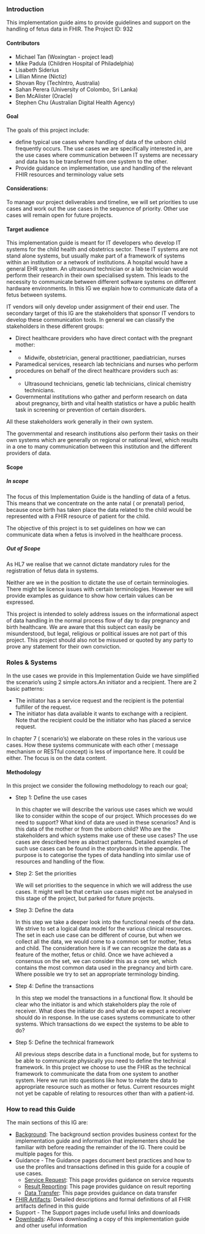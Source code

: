 ### Introduction

This implementation guide aims to provide guidelines and support on the handling of fetus data in FHIR. The Project ID: 932

#### Contributors
* Michael Tan (Woxingtan - project lead)
* Mike Padula (Children Hospital of Philadelphia)
* Lisabeth Siderius
* Lillian Minne (Nictiz)
* Shovan Roy (TechIntro, Australia)
* Sahan Perera (University of Colombo, Sri Lanka)
* Ben McAlister (Oracle)
* Stephen Chu (Australian Digital Health Agency)

#### Goal
The goals of this project include:
* define typical use cases where handling of data of the unborn child frequently occurs. The use cases we are specifically interested in, are the use cases where communication between IT systems are necessary and data has to be transferred from one system to the other. 
* Provide guidance on implementation, use and handling of the relevant FHIR resources and terminology value sets

#### Considerations:
To manage our project deliverables and timeline, we will set priorities to use cases and work out the use cases in the sequence of priority. Other use cases will remain open for future projects.

#### Target audience

This implementation guide is meant for IT developers who develop IT systems for the child health and obstetrics sector. These IT systems are not stand alone systems, but usually make part of a framework of systems within an institution or a network  of institutions. A hospital would have a general EHR system. An ultrasound technician or a lab technician would perform their research in their own specialised system. This leads to the necessity to communicate between different software systems on different hardware environments. In this IG we explain how to communicate data of a fetus between systems.

IT vendors will only develop under assignment of their end user. The secondary target of this IG are the stakeholders that sponsor  IT vendors to develop these  communication tools. 
In general we can classify the stakeholders in these different groups:
* Direct healthcare providers who have direct contact with the pregnant mother:
* * Midwife, obstetrician, general practitioner, paediatrician, nurses
* Paramedical services, research lab technicians and nurses who perform procedures on behalf of the direct healthcare providers such as:
* * Ultrasound technicians, genetic lab technicians, clinical chemistry technicians.
* Governmental institutions who gather and perform research on data about pregnancy, birth and vital health statistics or have a public health task in screening or prevention of certain disorders.

All these stakeholders work generally in their own system. 

The governmental and research  institutions also perform their tasks on their own systems which are generally on regional or national level, which results in a one to many communication between this institution and the different providers of data.


#### Scope

##### In scope
The focus of this Implementation Guide is the handling of data of a fetus. This means that we concentrate on the ante natal ( or prenatal) period, because once birth has taken place the data related to the child would be represented with a FHIR resource of patient for the child. 

The objective of this project is to set guidelines on how we can communicate data when a fetus is involved in the healthcare process. 

##### Out of Scope

As HL7 we realise that we cannot dictate mandatory rules for the registration of fetus data in systems. 

Neither are we in the position to dictate the use of certain terminologies. There might be licence issues with certain terminologies.  However we will provide examples as guidance to show how certain values can be expressed.  

This project is intended to solely address issues on the informational aspect of data handling in the normal process flow of day to day pregnancy and birth healthcare. We are aware that this subject can easily be misunderstood, but legal, religious or political issues are not part of this project.  This project should also not be misused or quoted by any party to prove any statement for their own conviction. 
 

### Roles & Systems

In the use cases we provide in this Implementation Guide we have simplified the scenario’s using 2 simple actors.An initiator and a recipient. There are 2 basic patterns:
* The initiator has a service request and the recipient is the potential fulfiller of the request.
* The initiator has data available it wants to exchange with a recipient. Note that the recipient could be the initiator who has placed a service request. 

In chapter 7 ( scenario’s) we elaborate on these roles in the various use cases.
How these systems communicate with each other ( message mechanism or RESTful concept) is less of importance here. It could be either. The focus is on the data content. 

#### Methodology
In this project we consider the following methodology to reach our goal;
* Step 1: Define the use cases

    In this chapter we will describe the various use cases which we would like to consider within the scope of our project. Which processes do we need to support? What kind of data are used in these scenarios? And is this data of the mother or from the unborn child? Who are the stakeholders and which systems make use of these use cases? The use cases are described here as abstract patterns. Detailed examples of such use cases can be found in the storyboards in the appendix. The purpose is to categorise the types of data handling into similar use of resources and handling of the flow.

* Step 2: Set the priorities

    We will set priorities to the sequence in which we will address the use cases. It might well be that certain use cases might not be analysed in this stage of the project, but parked for future projects.

* Step 3: Define the data
    
    In this step we take a deeper look into the functional needs of the data. We strive to set a logical data model for the various clinical resources. The set in each use case can be different of course, but when we collect  all the data, we would come to a common set for mother, fetus and child. The consideration here is if we can recognize the data as a feature of the mother, fetus or child. Once we have achieved a consensus on the set, we can consider this as a core set, which contains the most common data used in the pregnancy and birth care. Where possible we try to set an appropriate terminology binding. 

* Step 4: Define the transactions

    In this step we model the transactions in a functional flow. It should be clear who the initiator is and which stakeholders play the role of receiver. What does the initiator do and what do we expect a receiver should do in response. In the use cases systems communicate to other systems. Which transactions do we expect the systems to be able to do?

* Step 5: Define the technical framework

    All previous steps describe data in a functional mode, but for systems to be able to communicate physically you need to define the technical framework. In this project we choose to use the FHIR as the technical framework to communicate the data from one system to another system. Here we run into questions like how to relate the data to appropriate resource such as mother or fetus. Current resources might not yet be capable of relating to resources other than with a patient-id.

### How to read this Guide
The main sections of this IG are:
-  [Background](background.html): The background section provides business context for the implementation guide and information that implementers should be
      familiar with before reading the remainder of the IG.  There could be multiple pages for this.
- Guidance - The Guidance pages document best practices and how to use the profiles and transactions defined in this guide for a couple of use cases. 
    - [Service Request](usecase1.html): This page provides guidance on service requests
    - [Result Reporting](usecase2.html): This page provides guidance on result reporting
    - [Data Transfer](usecase3.html): This page provides guidance on data transfer
- [FHIR Artifacts](artifacts.html): Detailed descriptions and formal definitions of all FHIR artifacts defined in this guide
- Support - The Support pages include useful links and downloads
- [Downloads](downloads.html): Allows downloading a copy of this implementation guide and other useful information
